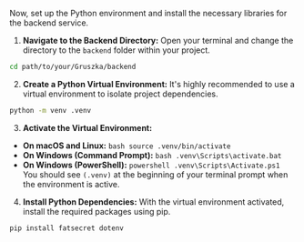 
Now, set up the Python environment and install the necessary libraries for the backend service.

1.  **Navigate to the Backend Directory:**
  Open your terminal and change the directory to the `backend` folder within your project.

  ```bash
  cd path/to/your/Gruszka/backend
  ```

2.  **Create a Python Virtual Environment:**
  It's highly recommended to use a virtual environment to isolate project dependencies.

  ```bash
  python -m venv .venv
  ```

3.  **Activate the Virtual Environment:**

  *   **On macOS and Linux:**
    ```bash
    source .venv/bin/activate
    ```
  *   **On Windows (Command Prompt):**
    ```bash
    .venv\Scripts\activate.bat
    ```
  *   **On Windows (PowerShell):**
    ```powershell
    .venv\Scripts\Activate.ps1
    ```
  You should see `(.venv)` at the beginning of your terminal prompt when the environment is active.

4.  **Install Python Dependencies:**
  With the virtual environment activated, install the required packages using pip.

  ```bash
  pip install fatsecret dotenv
  ```